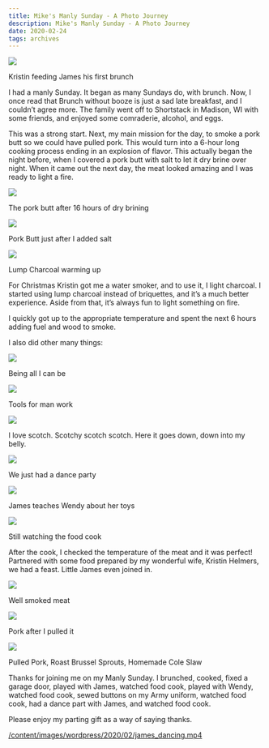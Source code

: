 ```yaml
---
title: Mike's Manly Sunday - A Photo Journey
description: Mike's Manly Sunday - A Photo Journey
date: 2020-02-24
tags: archives
---
```


[![](__GHOST_URL__/content/images/wordpress/2020/02/Helmers-Brunch-Shortstack-225x300.jpg)](__GHOST_URL__/content/images/wordpress/2020/02/Helmers-Brunch-Shortstack-scaled.jpg)

Kristin feeding James his first brunch

I had a manly Sunday. It began as many Sundays do, with brunch. Now, I once read that Brunch without booze is just a sad late breakfast, and I couldn’t agree more. The family went off to Shortstack in Madison, WI with some friends, and enjoyed some comraderie, alcohol, and eggs.

This was a strong start. Next, my main mission for the day, to smoke a pork butt so we could have pulled pork. This would turn into a 6-hour long cooking process ending in an explosion of flavor. This actually began the night before, when I covered a pork butt with salt to let it dry brine over night. When it came out the next day, the meat looked amazing and I was ready to light a fire.

[![](__GHOST_URL__/content/images/wordpress/2020/02/salted-pork-scaled-e1582577636226-150x150.jpg)](http://helmers.reclaim.hosting/blog/blog/2020/02/24/mikes-manly-sunday-a-photo-journey/salted-pork/)

The pork butt after 16 hours of dry brining

[![](__GHOST_URL__/content/images/wordpress/2020/02/porkbutt_presalt-150x150.jpg)](http://helmers.reclaim.hosting/blog/blog/2020/02/24/mikes-manly-sunday-a-photo-journey/porkbutt_presalt/)

Pork Butt just after I added salt

[![](__GHOST_URL__/content/images/wordpress/2020/02/charcoal_lighting-150x150.jpg)](__GHOST_URL__/content/images/wordpress/2020/02/charcoal_lighting-scaled.jpg)

Lump Charcoal warming up

For Christmas Kristin got me a water smoker, and to use it, I light charcoal. I started using lump charcoal instead of briquettes, and it’s a much better experience. Aside from that, it’s always fun to light something on fire.

I quickly got up to the appropriate temperature and spent the next 6 hours adding fuel and wood to smoke.

I also did other many things:

[![](__GHOST_URL__/content/images/wordpress/2020/02/sewing-scaled-e1582577675523-150x150.jpg)](http://helmers.reclaim.hosting/blog/sewing/)

Being all I can be

[![](__GHOST_URL__/content/images/wordpress/2020/02/sewing_tools-scaled-e1582577921402-150x150.jpg)](http://helmers.reclaim.hosting/blog/sewing_tools/)

Tools for man work

[![](__GHOST_URL__/content/images/wordpress/2020/02/mike-helmers-and-scotch-150x150.jpg)](http://helmers.reclaim.hosting/blog/mike-helmers-and-scotch/)

I love scotch. Scotchy scotch scotch. Here it goes down, down into my belly.

[![](__GHOST_URL__/content/images/wordpress/2020/02/mike_and_james_bouncing-150x150.jpg)](http://helmers.reclaim.hosting/blog/mike_and_james_bouncing/)

We just had a dance party

[![](__GHOST_URL__/content/images/wordpress/2020/02/kids-laying-down-scaled-e1582577724694-150x150.jpg)](http://helmers.reclaim.hosting/blog/kids-laying-down/)

James teaches Wendy about her toys

[![](__GHOST_URL__/content/images/wordpress/2020/02/smokepoint-150x150.jpg)](http://helmers.reclaim.hosting/blog/smokepoint/)

Still watching the food cook

After the cook, I checked the temperature of the meat and it was perfect! Partnered with some food prepared by my wonderful wife, Kristin Helmers, we had a feast. Little James even joined in.

[![](__GHOST_URL__/content/images/wordpress/2020/02/smoked-pork-butt-150x150.jpg)](http://helmers.reclaim.hosting/blog/smoked-pork-butt/)

Well smoked meat

[![](__GHOST_URL__/content/images/wordpress/2020/02/pulled_pork-150x150.jpg)](http://helmers.reclaim.hosting/blog/pulled_pork/)

Pork after I pulled it

[![](__GHOST_URL__/content/images/wordpress/2020/02/completedpulledpork-150x150.jpg)](http://helmers.reclaim.hosting/blog/completedpulledpork/)

Pulled Pork, Roast Brussel Sprouts, Homemade Cole Slaw

Thanks for joining me on my Manly Sunday. I brunched, cooked, fixed a garage door, played with James, watched food cook, played with Wendy, watched food cook, sewed buttons on my Army uniform, watched food cook, had a dance part with James, and watched food cook.

Please enjoy my parting gift as a way of saying thanks.

[/content/images/wordpress/2020/02/james\_dancing.mp4](__GHOST_URL__/content/images/wordpress/2020/02/james_dancing.mp4)